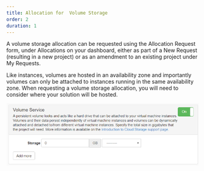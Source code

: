 ```yaml
---
title: Allocation for  Volume Storage
order: 2
duration: 1
---
```


A volume storage allocation can be requested using the Allocation Request form, under Allocations on your dashboard, either as part of a New Request (resulting in a new project) or as an amendment to an existing project under My Requests. 

Like instances, volumes are hosted in an availability zone and importantly volumes can only be attached to instances running in the same availability zone. When requesting a volume storage allocation, you will need to consider where your solution will be hosted.

![Volume Service - Allocation Request Form](../assets/images/volume-storage/volume-service-allocation.jpg)

